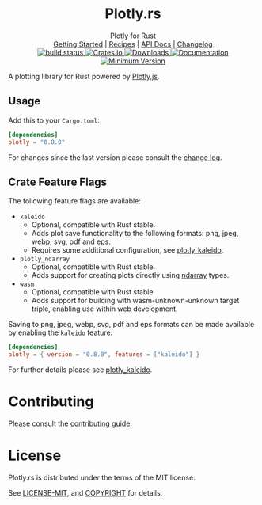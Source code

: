 <h1 align="center">Plotly.<span></span>rs</h1>

<div align="center">Plotly for Rust</div>

<div align="center">
	<a href="https://igiagkiozis.github.io/plotly/content/getting_started.html">Getting Started</a>
    |
    <a href="https://igiagkiozis.github.io/plotly/content/recipes.html">Recipes</a>
    |
    <a href="https://docs.rs/crate/plotly/">API Docs</a>
    |
    <a href="https://github.com/igiagkiozis/plotly/blob/master/CHANGELOG.md">Changelog</a>
</div>

<div align="center">
    <a href="https://github.com/igiagkiozis/plotly/actions">
        <img src="https://github.com/igiagkiozis/plotly/workflows/build_master/badge.svg" alt="build status">
    </a>
    <a href="https://crates.io/crates/plotly">
        <img src="https://img.shields.io/crates/v/plotly.svg" alt="Crates.io">
    </a>
    <a href="https://crates.io/crates/plotly">
        <img src="https://img.shields.io/crates/d/plotly" alt="Downloads">
    </a>
	<a href="https://docs.rs/plotly">
        <img src="https://docs.rs/plotly/badge.svg" alt="Documentation">
    </a>
    <a href="">
        <img src="https://img.shields.io/badge/Minimum%20Rust%20Version-1.31-brightgreen.svg" alt="Minimum Version">
    </a>
</div>

A plotting library for Rust powered by [Plotly.js](https://plot.ly/javascript/).


## Usage

Add this to your `Cargo.toml`:

```toml
[dependencies]
plotly = "0.8.0"
```

For changes since the last version please consult the [change log](https://github.com/igiagkiozis/plotly/blob/master/CHANGELOG.md).

## Crate Feature Flags
The following feature flags are available:
* `kaleido`
    * Optional, compatible with Rust stable.
    * Adds plot save functionality to the following formats: png, jpeg, webp, svg, pdf and eps.
    * Requires some additional configuration, see [plotly_kaleido](https://github.com/igiagkiozis/plotly/tree/master/plotly_kaleido).
* `plotly_ndarray`
    * Optional, compatible with Rust stable.
    * Adds support for creating plots directly using [ndarray](https://github.com/rust-ndarray/ndarray) types.
* `wasm`
    * Optional, compatible with Rust stable.
    * Adds support for building with wasm-unknown-unknown target triple, enabling use within web development.

Saving to png, jpeg, webp, svg, pdf and eps formats can be made available by enabling the `kaleido` feature: 

```toml
[dependencies]
plotly = { version = "0.8.0", features = ["kaleido"] }
```
For further details please see [plotly_kaleido](https://github.com/igiagkiozis/plotly/tree/master/plotly_kaleido).


# Contributing

Please consult the [contributing guide](https://github.com/igiagkiozis/plotly/blob/master/CONTRIBUTING.md).

# License

Plotly.rs is distributed under the terms of the MIT license.

See [LICENSE-MIT](https://github.com/igiagkiozis/plotly/blob/master/LICENSE-MIT), and [COPYRIGHT](https://github.com/igiagkiozis/plotly/blob/master/COPYRIGHT) for details.
